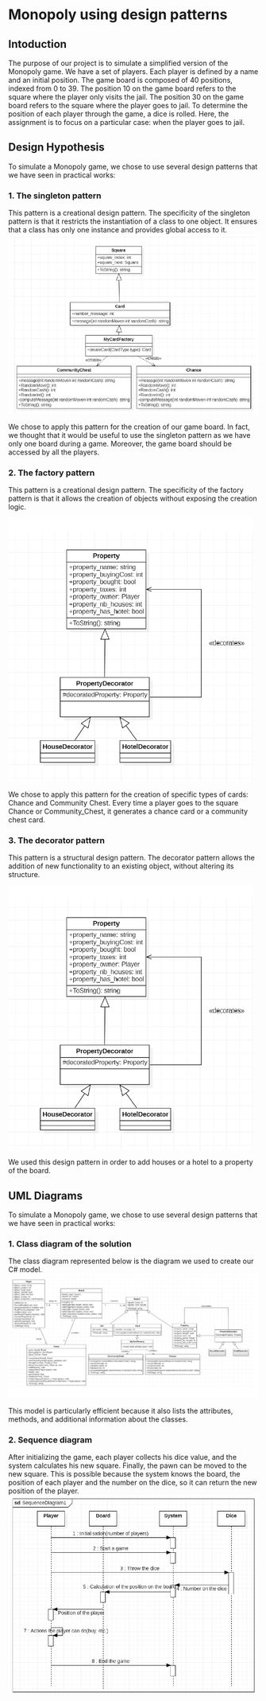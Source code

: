 # Monopoly using design patterns

## Intoduction
The purpose of our project is to simulate a simplified version of the Monopoly game.
We have a set of players. Each player is defined by a name and an initial position. The game board is composed of 40 positions, indexed from 0 to 39. The position 10 on the game board refers to the square where the player only visits the jail. The position 30 on the game board refers to the square where the player goes to jail. To determine the position of each player through the game, a dice is rolled.
Here, the assignment is to focus on a particular case: when the player goes to jail.

## Design Hypothesis
To simulate a Monopoly game, we chose to use several design patterns that we have seen in practical works:

### 1. The singleton pattern
This pattern is a creational design pattern. The specificity of the singleton pattern is that it restricts the instantiation of a class to one object. It ensures that a class has only one instance and provides global access to it.
![](./images/project_2.png)

We chose to apply this pattern for the creation of our game board. In fact, we thought that it would be useful to use the singleton pattern as we have only one board during a game. Moreover, the game board should be accessed by all the players.

### 2. The factory pattern
This pattern is a creational design pattern. The specificity of the factory pattern is that it allows the creation of objects without exposing the creation logic. 

![](./images/project_3.png)

We chose to apply this pattern for the creation of specific types of cards: Chance and Community Chest. Every time a player goes to the square Chance or Community_Chest, it generates a chance card or a community chest card.

### 3. The decorator pattern
This pattern is a structural design pattern. The decorator pattern allows the addition of new functionality to an existing object, without altering its structure. 

![](./images/project_3.png)

We used this design pattern in order to add houses or a hotel to a property of the board.

## UML Diagrams
To simulate a Monopoly game, we chose to use several design patterns that we have seen in practical works:

### 1. Class diagram of the solution
The class diagram represented below is the diagram we used to create our C# model.
![](./images/project_4.png)

This model is particularly efficient because it also lists the attributes, methods, and additional
information about the classes.

### 2. Sequence diagram
After initializing the game, each player collects his dice value, and the system calculates his new square. 
Finally, the pawn can be moved to the new square. This is possible because the system knows the board, the position of each player and the number on the dice, so it can return the new position of the player.
![](./images/project_5.png)
